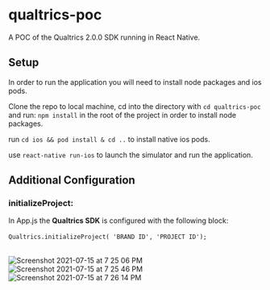 # qualtrics-poc

A POC of the Qualtrics 2.0.0 SDK running in React Native.

## Setup 

In order to run the application you will need to install node packages and ios pods.


Clone the repo to local machine, cd into the directory with `cd qualtrics-poc` and run:
`npm install` in the root of the project in order to install node packages.

run `cd ios && pod install & cd ..` to install native ios pods.

use `react-native run-ios` to launch the simulator and run the application.

## Additional Configuration

### initializeProject:

In App.js the **Qualtrics SDK** is configured with the following block:<br><br>
`Qualtrics.initializeProject( 'BRAND ID', 'PROJECT ID');`<br><br>

![Screenshot 2021-07-15 at 7 25 06 PM](https://user-images.githubusercontent.com/6690041/125800021-1c38ae37-d81e-4455-ac7b-8872ea156342.png)
![Screenshot 2021-07-15 at 7 25 46 PM](https://user-images.githubusercontent.com/6690041/125800114-be819a9a-80a7-4f2e-ac5c-f888000528fb.png)
![Screenshot 2021-07-15 at 7 26 14 PM](https://user-images.githubusercontent.com/6690041/125800183-a4f33c05-47c3-4cbb-9829-b7298285328f.png)
